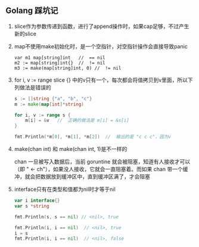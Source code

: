 ## Golang 踩坑记

1. slice作为参数传递到函数，进行了append操作时，如果cap足够，不过产生新的slice

   

2. map不使用make初始化时，是一个空指针，对空指针操作会直接导致panic

   ``` golang
   var m1 map[string]int   //  == nil
   m2 := map[string]int{}  //  != nil
   m3 := make(map[string]int, 0) //  != nil
   ```

   

3. for i, v := range slice {} 中的v只有一个，每次都会将值拷贝到v里面，所以下列做法是错误的

   ```go
   s := []string {"a", "b", "c"}
   m := make(map[int]*string)
   
   for i, v := range s {
       m[i] = &v   //  正确的做法是 m[i] = &s[i]
   }
   
   fmt.Println(*m[0], *m[1], *m[2])  //  输出的是 "c c c"，因为v
   ```

   

4. make(chan int) 和 make(chan int, 1)是不一样的

   chan 一旦被写入数据后，当前 goruntine 就会被阻塞，知道有人接收才可以（即 " <- ch"），如果没人接收，它就会一直阻塞着。而如果 chan 带一个缓冲，就会把数据放到缓冲区中，直到缓冲区满了，才会阻塞

   

5. interface只有在类型和值都为nil时才等于nil

   ```go
   var i interface{}
   var s *string
   
   fmt.Println(s, s == nil) // <nil>, true
   
   fmt.Println(i, i == nil)  // <nil>, true
   i = s
   fmt.Println(i, i == nil)  // <nil>, false
   ```
   
   
   
   
   
   
   
   
   
    